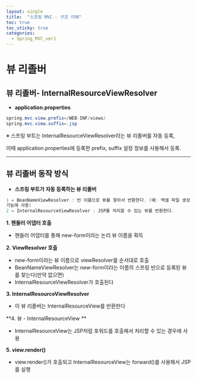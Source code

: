 ```yaml
---
layout: single
title:  "스프링 MVC - 구조 이해"
toc: true
toc_sticky: true
categories:
  - Spring_MVC_ver1
---
```


#  뷰 리졸버



## 뷰 리졸버- InternalResourceViewResolver



- **application.properties**

```java
spring.mvc.view.prefix=/WEB-INF/views/
spring.mvc.view.suffix=.jsp
```

 ※ 스프링 부트는 InternalResourceViewResolver라는 뷰 리졸버를 자동 등록,

이때 application.properties에 등록한 prefix, suffix 설정 정보를 사용해서 등록.

---



## 뷰 리졸버 동작 방식

- **스프링 부트가 자동 등록하는 뷰 리졸버**

```java
1 = BeanNameViewResolver : 빈 이름으로 뷰를 찾아서 반환한다. (예: 엑셀 파일 생성
기능에 사용)
2 = InternalResourceViewResolver : JSP를 처리할 수 있는 뷰를 반환한다.
```



**1. 핸들러 어댑터 호출**

- 핸들러 어댑터를 통해 new-form이라는 논리 뷰 이름을 획득



**2. ViewResolver 호출**

- new-form이라는 뷰 이름으로 viewResolver를 순서대로 호출
- BeanNameViewResolver는 new-form이라는 이름의 스프링 빈으로 등록된 뷰를 찾는다(만약 없으면)
- InternalResourceViewResolver가 호출된다



**3. InternalResourceViewResolver**

- 이 뷰 리졸버는 InternalResourceView를 반환한다



**4. 뷰 - InternalResourceView **

- InternalResourceView는 JSP처럼 포워드를 호출해서 처리할 수 있는 경우에 사용



**5. view.render()**

- view.render()가 호출되고 InternalResourceView는 forward()를 사용해서 JSP를 실행

